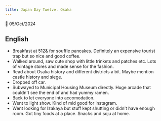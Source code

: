 ```yaml
---
title: Japan Day Twelve. Osaka
---
```

🌱
05/Oct/2024

## English
- Breakfast at 512& for souffle pancakes. Definitely an expensive tourist trap but so nice and good coffee.
- Walked around, saw cute shop with little trinkets and patches etc. Lots of vintage stores and made sense for the fashion.
- Read about Osaka history and different districts a bit. Maybe mention castle history and siege.
- Dropped off car.
- Subwayed to Municipal Housing Museum directly. Huge arcade that couldn't see the end of and had yummy ramen.
- Back to let everyone into accomodation. 
- Went to light show. Kind of mid good for instagram.
- Went looking for Izakaya but stuff kept shutting or didn't have enough room. Got tiny foods at a place. Snacks and soju at home.
